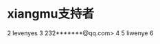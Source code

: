 # xiangmu支持者
 <coders-list>
2   <coder>levenyes</coder>
3   <email>232*******@qq.com></email>
4   
5   <coder>liwenye</coder>
6 </coders-list>
